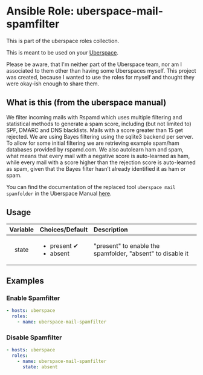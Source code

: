 # Ansible Role: uberspace-mail-spamfilter

This is part of the uberspace roles collection.

This is meant to be used on your [Uberspace](https://uberspace.de/).

Please be aware, that I'm neither part of the Uberspace team, nor am I associated to them other than having some Uberspaces myself.
This project was created, because I wanted to use the roles for myself and thought they were okay-ish enough to share them.


## What is this (from the uberspace manual)

We filter incoming mails with Rspamd which uses multiple filtering and statistical methods to generate a spam score, including (but not limited to) SPF, DMARC and DNS blacklists. Mails with a score greater than 15 get rejected. We are using Bayes filtering using the sqlite3 backend per server. To allow for some initial filtering we are retrieving example spam/ham databases provided by rspamd.com. We also autolearn ham and spam, what means that every mail with a negative score is auto-learned as ham, while every mail with a score higher than the rejection score is auto-learned as spam, given that the Bayes filter hasn’t already identified it as ham or spam.

You can find the documentation of the replaced tool `uberspace mail spamfolder` in the Uberspace Manual [here](https://manual.uberspace.de/mail-spam.html).

## Usage

| Variable | Choices/Default                            | Description                                              |
| :------: | :----------------------------------------- | :------------------------------------------------------- |
|  state   | <ul><li>present ✔</li><li>absent</li></ul> | "present" to enable the spamfolder, "absent" to disable it |

## Examples

### Enable Spamfilter

```yaml
- hosts: uberspace
  roles:
    - name: uberspace-mail-spamfilter
```

### Disable Spamfilter

```yaml
- hosts: uberspace
  roles:
    - name: uberspace-mail-spamfilter
      state: absent
```
